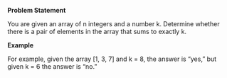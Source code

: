 **Problem Statement**

You are given an array of n integers and a number k. Determine whether there is a pair of elements in the array that sums to exactly k.

**Example**

For example, given the array [1, 3, 7] and k = 8, the answer is “yes,” but given k = 6 the answer is “no.”
